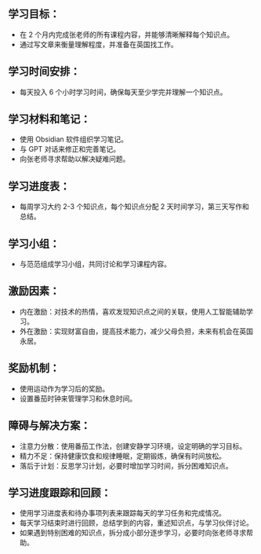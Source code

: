## **学习目标**：
- 在 2 个月内完成张老师的所有课程内容，并能够清晰解释每个知识点。
- 通过写文章来衡量理解程度，并准备在英国找工作。

## **学习时间安排**：
- 每天投入 6 个小时学习时间，确保每天至少学完并理解一个知识点。

## **学习材料和笔记**：
- 使用 Obsidian 软件组织学习笔记。
- 与 GPT 对话来修正和完善笔记。
- 向张老师寻求帮助以解决疑难问题。

## **学习进度表**：
- 每周学习大约 2-3 个知识点，每个知识点分配 2 天时间学习，第三天写作和总结。

## **学习小组**：
- 与范范组成学习小组，共同讨论和学习课程内容。

## **激励因素**：
- 内在激励：对技术的热情，喜欢发现知识点之间的关联，使用人工智能辅助学习。
- 外在激励：实现财富自由，提高技术能力，减少父母负担，未来有机会在英国永居。

## **奖励机制**：
- 使用运动作为学习后的奖励。
- 设置番茄时钟来管理学习和休息时间。

## **障碍与解决方案**：
- 注意力分散：使用番茄工作法，创建安静学习环境，设定明确的学习目标。
- 精力不足：保持健康饮食和规律睡眠，定期锻炼，确保有时间放松。
- 落后于计划：反思学习计划，必要时增加学习时间，拆分困难知识点。

## **学习进度跟踪和回顾**：
- 使用学习进度表和待办事项列表来跟踪每天的学习任务和完成情况。
- 每天学习结束时进行回顾，总结学到的内容，重述知识点，与学习伙伴讨论。
- 如果遇到特别困难的知识点，拆分成小部分逐步学习，必要时向张老师寻求帮助。


